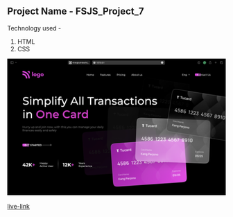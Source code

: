 ## Project Name - FSJS_Project_7

Technology used -
1. HTML
2. CSS

![Screenshot](./Screenshot%202023-01-17%20at%206.30.16%20PM.png)

[live-link](https://kaleidoscopic-gelato-196336.netlify.app/)
